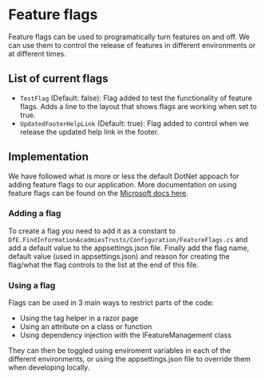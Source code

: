 # Feature flags

Feature flags can be used to programatically turn features on and off. We can use them to control the release of features in different environments or at different times.

## List of current flags

- `TestFlag` (Default: false): Flag added to test the functionality of feature flags. Adds a line to the layout that shows flags are working when set to true.
- `UpdatedFooterHelpLink` (Default: true): Flag added to control when we release the updated help link in the footer.

## Implementation

We have followed what is more or less the default DotNet appoach for adding feature flags to our application. More documentation on using feature flags can be found on the [Microsoft docs here](https://learn.microsoft.com/en-us/azure/azure-app-configuration/use-feature-flags-dotnet-core).

### Adding a flag

To create a flag you need to add it as a constant to `DfE.FindInformationAcadmiesTrusts/Configuration/FeatureFlags.cs` and add a default value to the appsettings.json file. Finally add the flag name, default value (used in appsettings.json) and reason for creating the flag/what the flag controls to the list at the end of this file.

### Using a flag

Flags can be used in 3 main ways to restrict parts of the code:

- Using the tag helper in a razor page
- Using an attribute on a class or function
- Using dependency injection with the IFeatureManagement class

They can then be toggled using enviroment variables in each of the different environments, or using the appsettings.json file to override them when developing locally.
